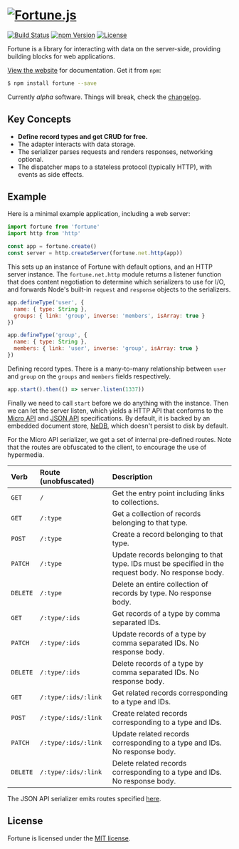 # [![Fortune.js](https://fortunejs.github.io/fortune/assets/fortune_logo.svg)](http://fortunejs.com)

[![Build Status](https://img.shields.io/travis/fortunejs/fortune/master.svg?style=flat-square)](https://travis-ci.org/fortunejs/fortune)
[![npm Version](https://img.shields.io/npm/v/fortune.svg?style=flat-square)](https://www.npmjs.com/package/fortune)
[![License](https://img.shields.io/npm/l/fortune.svg?style=flat-square)](https://raw.githubusercontent.com/fortunejs/fortune/master/LICENSE)

Fortune is a library for interacting with data on the server-side, providing building blocks for web applications.

[View the website](http://fortunejs.com) for documentation. Get it from `npm`:

```sh
$ npm install fortune --save
```

Currently *alpha* software. Things will break, check the [changelog](http://fortunejs.com/changelog/).


## Key Concepts

- **Define record types and get CRUD for free.**
- The adapter interacts with data storage.
- The serializer parses requests and renders responses, networking optional.
- The dispatcher maps to a stateless protocol (typically HTTP), with events as side effects.


## Example

Here is a minimal example application, including a web server:

```js
import fortune from 'fortune'
import http from 'http'

const app = fortune.create()
const server = http.createServer(fortune.net.http(app))
```

This sets up an instance of Fortune with default options, and an HTTP server instance. The `fortune.net.http` module returns a listener function that does content negotiation to determine which serializers to use for I/O, and forwards Node's built-in `request` and `response` objects to the serializers.

```js
app.defineType('user', {
  name: { type: String },
  groups: { link: 'group', inverse: 'members', isArray: true }
})

app.defineType('group', {
  name: { type: String },
  members: { link: 'user', inverse: 'group', isArray: true }
})
```

Defining record types. There is a many-to-many relationship between `user` and `group` on the `groups` and `members` fields respectively.

```js
app.start().then(() => server.listen(1337))
```

Finally we need to call `start` before we do anything with the instance. Then we can let the server listen, which yields a HTTP API that conforms to the [Micro API](http://micro-api.org) and [JSON API](http://jsonapi.org) specifications. By default, it is backed by an embedded document store, [NeDB](https://github.com/louischatriot/nedb), which doesn't persist to disk by default.

For the Micro API serializer, we get a set of internal pre-defined routes. Note that the routes are obfuscated to the client, to encourage the use of hypermedia.

| Verb     | Route (unobfuscated)  | Description |
|:---------|:----------------------|:------------|
| `GET`    | `/`                   | Get the entry point including links to collections. |
| `GET`    | `/:type`              | Get a collection of records belonging to that type. |
| `POST`   | `/:type`              | Create a record belonging to that type. |
| `PATCH`  | `/:type`              | Update records belonging to that type. IDs must be specified in the request body. No response body. |
| `DELETE` | `/:type`              | Delete an entire collection of records by type. No response body. |
| `GET`    | `/:type/:ids`         | Get records of a type by comma separated IDs. |
| `PATCH`  | `/:type/:ids`         | Update records of a type by comma separated IDs. No response body. |
| `DELETE` | `/:type/:ids`         | Delete records of a type by comma separated IDs. No response body. |
| `GET`    | `/:type/:ids/:link`   | Get related records corresponding to a type and IDs. |
| `POST`   | `/:type/:ids/:link`   | Create related records corresponding to a type and IDs. |
| `PATCH`  | `/:type/:ids/:link`   | Update related records corresponding to a type and IDs. No response body. |
| `DELETE` | `/:type/:ids/:link`   | Delete related records corresponding to a type and IDs. No response body. |

The JSON API serializer emits routes specified [here](http://jsonapi.org/recommendations/).


## License

Fortune is licensed under the [MIT license](https://raw.githubusercontent.com/fortunejs/fortune/master/LICENSE).
